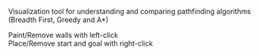 Visualization tool for understanding and comparing pathfinding algorithms (Breadth First, Greedy and A*)

Paint/Remove walls with left-click <br>
Place/Remove start and goal with right-click

